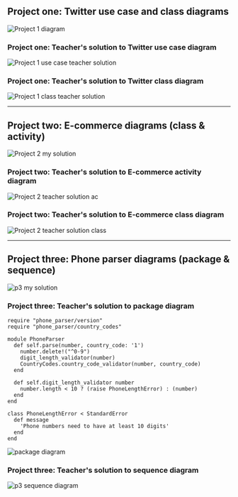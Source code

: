 ## Project one: Twitter use case and class diagrams

![Project 1 diagram](https://i.postimg.cc/8kfhGs3K/P1-Twitter-drawio.png)

### Project one: Teacher's solution to Twitter use case diagram

![Project 1 use case teacher solution](https://s3-us-west-2.amazonaws.com/devcamp-pictures/Problem+Solving+images/Project+1%3A+Twitter/Post+Tweet+use+case+diagram.PNG)

### Project one: Teacher's solution to Twitter class diagram

![Project 1 class teacher solution](https://s3-us-west-2.amazonaws.com/devcamp-pictures/Problem+Solving+images/Project+1%3A+Twitter/Twitter+Class+Diagram.PNG)

______________________________________________________________________

## Project two: E-commerce diagrams (class & activity)

![Project 2 my solution](https://i.postimg.cc/WzZrwfgL/ecommerce-project-2-drawio.png)

### Project two: Teacher's solution to E-commerce activity diagram 

![Project 2 teacher solution ac](https://s3-us-west-2.amazonaws.com/devcamp-pictures/Problem+Solving+images/Project+2%3A+Coffee+Ordering+Application/eCommerce+Activity+Diagram.png)

### Project two: Teacher's solution to E-commerce class diagram

![Project 2 teacher solution class](https://s3-us-west-2.amazonaws.com/devcamp-pictures/Problem+Solving+images/Project+2%3A+Coffee+Ordering+Application/eCommerce+Class+Diagram.PNG)


_________________________________________________________________________

## Project three: Phone parser diagrams (package & sequence)

![p3 my solution](https://i.postimg.cc/kMwHx18w/p3-phone-parser.jpg)

### Project three: Teacher's solution to package diagram

```
require "phone_parser/version"
require "phone_parser/country_codes"

module PhoneParser
  def self.parse(number, country_code: '1')
    number.delete!("^0-9")
    digit_length_validator(number)
    CountryCodes.country_code_validator(number, country_code)
  end

  def self.digit_length_validator number
    number.length < 10 ? (raise PhoneLengthError) : (number)
  end
end

class PhoneLengthError < StandardError
  def message
    'Phone numbers need to have at least 10 digits'
  end
end

```

![package diagram](https://s3-us-west-2.amazonaws.com/devcamp-pictures/UML+images/Screen+Shot+2017-10-12+at+4.09.39+PM.png)

### Project three: Teacher's solution to sequence diagram

![p3 sequence diagram](https://s3-us-west-2.amazonaws.com/devcamp-pictures/Problem+Solving+images/Project+3%3A+Phone+Parsing+Code+Library/Phone+Parser+sequence+diagram.PNG)